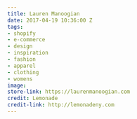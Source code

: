 ```yaml
---
title: Lauren Manoogian
date: 2017-04-19 10:36:00 Z
tags:
- shopify
- e-commerce
- design
- inspiration
- fashion
- apparel
- clothing
- womens
image: 
store-link: https://laurenmanoogian.com
credit: Lemonade
credit-link: http://lemonadeny.com
---
```


